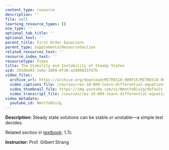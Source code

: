 ```yaml
---
content_type: resource
description: ''
file: null
learning_resource_types: []
ocw_type: ''
optional_tab_title: ''
optional_text: ''
parent_title: First Order Equations
parent_type: SupplementalResourceSection
related_resources_text: ''
resource_index_text: ''
resourcetype: Video
title: The Stability and Instability of Steady States
uid: 203d6e03-2e62-1899-0f30-a1986033767b
video_files:
  archive_url: https://archive.org/download/MITRES18-009F15/MITRES18-009F15_1_7c_Stability_Instability_Of_Steady_States_300k.mp4
  video_captions_file: /courses/res-18-009-learn-differential-equations-up-close-with-gilbert-strang-and-cleve-moler-fall-2015/3ef6619c0ddb5a44ba10d299e60e78f7_NmntYoB1uJg.vtt
  video_thumbnail_file: https://img.youtube.com/vi/NmntYoB1uJg/default.jpg
  video_transcript_file: /courses/res-18-009-learn-differential-equations-up-close-with-gilbert-strang-and-cleve-moler-fall-2015/57370db616ad207f8ff91846dd71bf4a_NmntYoB1uJg.pdf
video_metadata:
  youtube_id: NmntYoB1uJg
---
```


**Description:** Steady state solutions can be stable or unstable—a simple test decides.

Related section in [textbook](http://www-math.mit.edu/~gs/dela/): 1.7c

**Instructor:** Prof. Gilbert Strang